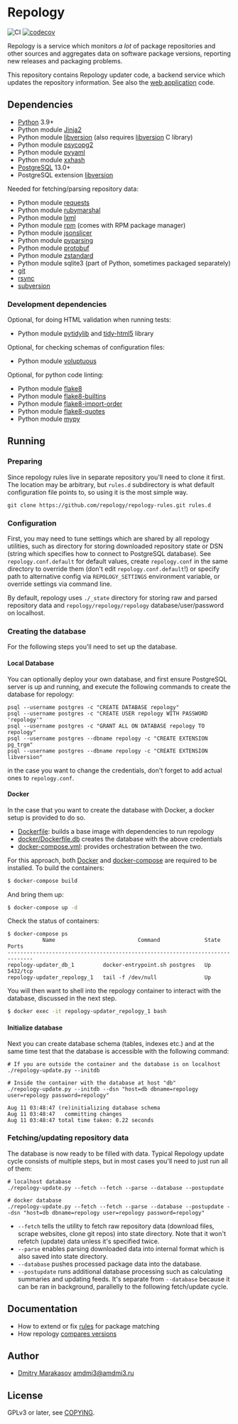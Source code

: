 # Repology

![CI](https://github.com/repology/repology-updater/workflows/CI/badge.svg)
[![codecov](https://codecov.io/gh/repology/repology-updater/branch/master/graph/badge.svg)](https://codecov.io/gh/repology/repology-updater)

Repology is a service which monitors *a lot* of package repositories
and other sources and aggregates data on software package versions,
reporting new releases and packaging problems.

This repository contains Repology updater code, a backend service
which updates the repository information. See also the
[web application](https://github.com/repology/repology-webapp) code.

## Dependencies

  - [Python](https://www.python.org/) 3.9+
  - Python module [Jinja2](http://jinja.pocoo.org/)
  - Python module [libversion](https://pypi.python.org/pypi/libversion) (also requires [libversion](https://github.com/repology/libversion) C library)
  - Python module [psycopg2](http://initd.org/psycopg/)
  - Python module [pyyaml](http://pyyaml.org/)
  - Python module [xxhash](https://github.com/ifduyue/python-xxhash)
  - [PostgreSQL](https://www.postgresql.org/) 13.0+
  - PostgreSQL extension [libversion](https://github.com/repology/postgresql-libversion)

Needed for fetching/parsing repository data:

  - Python module [requests](http://python-requests.org/)
  - Python module [rubymarshal](https://github.com/d9pouces/RubyMarshal)
  - Python module [lxml](http://lxml.de/)
  - Python module [rpm](http://rpm.org/) (comes with RPM package manager)
  - Python module [jsonslicer](https://pypi.org/project/jsonslicer/)
  - Python module [pyparsing](https://github.com/pyparsing/pyparsing)
  - Python module [protobuf](https://github.com/protocolbuffers/protobuf)
  - Python module [zstandard](https://pypi.org/project/zstandard/)
  - Python module sqlite3 (part of Python, sometimes packaged separately)
  - [git](https://git-scm.com/)
  - [rsync](https://rsync.samba.org/)
  - [subversion](https://subversion.apache.org/)

### Development dependencies

Optional, for doing HTML validation when running tests:
  - Python module [pytidylib](https://pypi.python.org/pypi/pytidylib) and [tidy-html5](http://www.html-tidy.org/) library

Optional, for checking schemas of configuration files:
  - Python module [voluptuous](https://pypi.python.org/pypi/voluptuous)

Optional, for python code linting:
  - Python module [flake8](https://pypi.python.org/pypi/flake8)
  - Python module [flake8-builtins](https://pypi.python.org/pypi/flake8-builtins)
  - Python module [flake8-import-order](https://pypi.python.org/pypi/flake8-import-order)
  - Python module [flake8-quotes](https://pypi.python.org/pypi/flake8-quotes)
  - Python module [mypy](http://mypy-lang.org/)

## Running

### Preparing

Since repology rules live in separate repository you'll need to
clone it first. The location may be arbitrary, but `rules.d`
subdirectory is what default configuration file points to, so
using it is the most simple way.

```shell
git clone https://github.com/repology/repology-rules.git rules.d
```

### Configuration

First, you may need to tune settings which are shared by all repology
utilities, such as directory for storing downloaded repository state
or DSN (string which specifies how to connect to PostgreSQL database).
See `repology.conf.default` for default values, create `repology.conf`
in the same directory to override them (don't edit `repology.conf.default`!)
or specify path to alternative config via `REPOLOGY_SETTINGS`
environment variable, or override settings via command line.

By default, repology uses `./_state` directory for storing raw and parsed
repository data and `repology/repology/repology` database/user/password
on localhost.

### Creating the database

For the following steps you'll need to set up the database. 

#### Local Database

You can optionally deploy your own database, and first ensure
PostgreSQL server is up and running, and execute the following
commands to create the database for repology:

```shell
psql --username postgres -c "CREATE DATABASE repology"
psql --username postgres -c "CREATE USER repology WITH PASSWORD 'repology'"
psql --username postgres -c "GRANT ALL ON DATABASE repology TO repology"
psql --username postgres --dbname repology -c "CREATE EXTENSION pg_trgm"
psql --username postgres --dbname repology -c "CREATE EXTENSION libversion"
```

in the case you want to change the credentials, don't forget to add
actual ones to `repology.conf`.

#### Docker

In the case that you want to create the database with Docker, a docker setup
is provided to do so.

 - [Dockerfile](Dockerfile): builds a base image with dependencies to run repology
 - [docker/Dockerfile.db](docker/Dockerfile.db) creates the database with the above credentials
 - [docker-compose.yml](docker-compose.yml): provides orchestration between the two.
 
For this approach, both [Docker](https://docs.docker.com/get-docker/) and [docker-compose](https://docs.docker.com/compose/install/) are required to be installed.
To build the containers:

```bash
$ docker-compose build
```

And bring them up:

```bash
$ docker-compose up -d
```

Check the status of containers:

```shell
$ docker-compose ps
           Name                          Command              State    Ports  
------------------------------------------------------------------------------
repology-updater_db_1         docker-entrypoint.sh postgres   Up      5432/tcp
repology-updater_repology_1   tail -f /dev/null               Up              
```

You will then want to shell into the repology container to interact with the
database, discussed in the next step.

```bash
$ docker exec -it repology-updater_repology_1 bash
```

#### Initialize database

Next you can create database schema (tables, indexes etc.) and at the
same time test that the database is accessible with the following command:

```shell
# If you are outside the container and the database is on localhost
./repology-update.py --initdb

# Inside the container with the database at host "db"
./repology-update.py --initdb --dsn "host=db dbname=repology user=repology password=repology"
```
```
Aug 11 03:48:47 (re)initializing database schema
Aug 11 03:48:47   committing changes
Aug 11 03:48:47 total time taken: 0.22 seconds
```

### Fetching/updating repository data

The database is now ready to be filled with data. Typical Repology
update cycle consists of multiple steps, but in most cases you'll need
to just run all of them:

```shell
# localhost database
./repology-update.py --fetch --fetch --parse --database --postupdate

# docker database
./repology-update.py --fetch --fetch --parse --database --postupdate --dsn "host=db dbname=repology user=repology password=repology"
```

  - `--fetch` tells the utility to fetch raw repository data
    (download files, scrape websites, clone git repos) into state
    directory. Note that it won't refetch (update) data unless
    it's specified twice.
  - `--parse` enables parsing downloaded data into internal format
    which is also saved into state directory.
  - `--database` pushes processed package data into the database.
  - `--postupdate` runs additional database processing such as
    calculating summaries and updating feeds. It's separate from
    `--database` because it can be ran in background, parallelly
    to the following fetch/update cycle.

## Documentation

  - How to extend or fix [rules](https://github.com/repology/repology-rules/blob/master/README.md) for package matching
  - How repology [compares versions](https://github.com/repology/libversion/blob/master/doc/ALGORITHM.md)

## Author

  - [Dmitry Marakasov](https://github.com/AMDmi3) <amdmi3@amdmi3.ru>

## License

GPLv3 or later, see [COPYING](COPYING).
